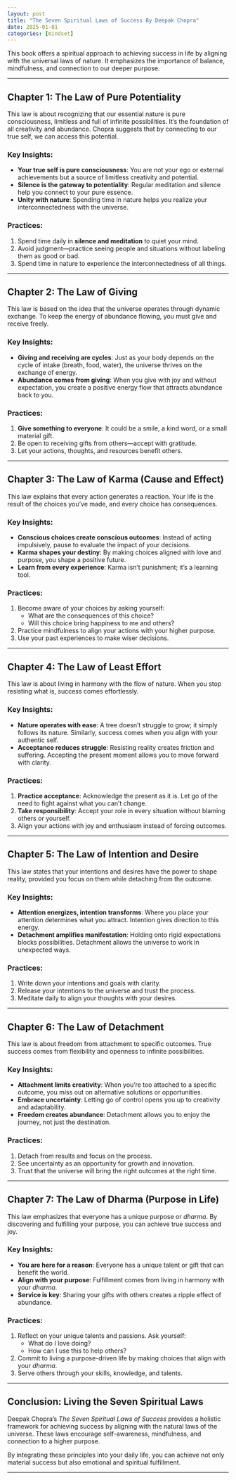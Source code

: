 ```yaml
---
layout: post
title: "The Seven Spiritual Laws of Success By Deepak Chopra"
date: 2025-01-01
categories: [mindset]
---
```


This book offers a spiritual approach to achieving success in life by aligning with the universal laws of nature. It emphasizes the importance of balance, mindfulness, and connection to our deeper purpose.

---

## **Chapter 1: The Law of Pure Potentiality**

This law is about recognizing that our essential nature is pure consciousness, limitless and full of infinite possibilities. It’s the foundation of all creativity and abundance. Chopra suggests that by connecting to our true self, we can access this potential.

### Key Insights:

- **Your true self is pure consciousness**: You are not your ego or external achievements but a source of limitless creativity and potential.
- **Silence is the gateway to potentiality**: Regular meditation and silence help you connect to your pure essence.
- **Unity with nature**: Spending time in nature helps you realize your interconnectedness with the universe.

### Practices:

1. Spend time daily in **silence and meditation** to quiet your mind.
2. Avoid judgment—practice seeing people and situations without labeling them as good or bad.
3. Spend time in nature to experience the interconnectedness of all things.

---

## **Chapter 2: The Law of Giving**

This law is based on the idea that the universe operates through dynamic exchange. To keep the energy of abundance flowing, you must give and receive freely.

### Key Insights:

- **Giving and receiving are cycles**: Just as your body depends on the cycle of intake (breath, food, water), the universe thrives on the exchange of energy.
- **Abundance comes from giving**: When you give with joy and without expectation, you create a positive energy flow that attracts abundance back to you.

### Practices:

1. **Give something to everyone**: It could be a smile, a kind word, or a small material gift.
2. Be open to receiving gifts from others—accept with gratitude.
3. Let your actions, thoughts, and resources benefit others.

---

## **Chapter 3: The Law of Karma (Cause and Effect)**

This law explains that every action generates a reaction. Your life is the result of the choices you’ve made, and every choice has consequences.

### Key Insights:

- **Conscious choices create conscious outcomes**: Instead of acting impulsively, pause to evaluate the impact of your decisions.
- **Karma shapes your destiny**: By making choices aligned with love and purpose, you shape a positive future.
- **Learn from every experience**: Karma isn’t punishment; it’s a learning tool.

### Practices:

1. Become aware of your choices by asking yourself:
   - What are the consequences of this choice?
   - Will this choice bring happiness to me and others?
2. Practice mindfulness to align your actions with your higher purpose.
3. Use your past experiences to make wiser decisions.

---

## **Chapter 4: The Law of Least Effort**

This law is about living in harmony with the flow of nature. When you stop resisting what is, success comes effortlessly.

### Key Insights:

- **Nature operates with ease**: A tree doesn’t struggle to grow; it simply follows its nature. Similarly, success comes when you align with your authentic self.
- **Acceptance reduces struggle**: Resisting reality creates friction and suffering. Accepting the present moment allows you to move forward with clarity.

### Practices:

1. **Practice acceptance**: Acknowledge the present as it is. Let go of the need to fight against what you can’t change.
2. **Take responsibility**: Accept your role in every situation without blaming others or yourself.
3. Align your actions with joy and enthusiasm instead of forcing outcomes.

---

## **Chapter 5: The Law of Intention and Desire**

This law states that your intentions and desires have the power to shape reality, provided you focus on them while detaching from the outcome.

### Key Insights:

- **Attention energizes, intention transforms**: Where you place your attention determines what you attract. Intention gives direction to this energy.
- **Detachment amplifies manifestation**: Holding onto rigid expectations blocks possibilities. Detachment allows the universe to work in unexpected ways.

### Practices:

1. Write down your intentions and goals with clarity.
2. Release your intentions to the universe and trust the process.
3. Meditate daily to align your thoughts with your desires.

---

## **Chapter 6: The Law of Detachment**

This law is about freedom from attachment to specific outcomes. True success comes from flexibility and openness to infinite possibilities.

### Key Insights:

- **Attachment limits creativity**: When you’re too attached to a specific outcome, you miss out on alternative solutions or opportunities.
- **Embrace uncertainty**: Letting go of control opens you up to creativity and adaptability.
- **Freedom creates abundance**: Detachment allows you to enjoy the journey, not just the destination.

### Practices:

1. Detach from results and focus on the process.
2. See uncertainty as an opportunity for growth and innovation.
3. Trust that the universe will bring the right outcomes at the right time.

---

## **Chapter 7: The Law of Dharma (Purpose in Life)**

This law emphasizes that everyone has a unique purpose or _dharma_. By discovering and fulfilling your purpose, you can achieve true success and joy.

### Key Insights:

- **You are here for a reason**: Everyone has a unique talent or gift that can benefit the world.
- **Align with your purpose**: Fulfillment comes from living in harmony with your _dharma_.
- **Service is key**: Sharing your gifts with others creates a ripple effect of abundance.

### Practices:

1. Reflect on your unique talents and passions. Ask yourself:
   - What do I love doing?
   - How can I use this to help others?
2. Commit to living a purpose-driven life by making choices that align with your _dharma_.
3. Serve others through your skills, knowledge, and talents.

---

## **Conclusion: Living the Seven Spiritual Laws**

Deepak Chopra’s _The Seven Spiritual Laws of Success_ provides a holistic framework for achieving success by aligning with the natural laws of the universe. These laws encourage self-awareness, mindfulness, and connection to a higher purpose.

By integrating these principles into your daily life, you can achieve not only material success but also emotional and spiritual fulfillment.

---
